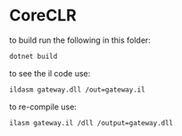 # CoreCLR

to build run the following in this folder:

```bash
dotnet build
```

to see the il code use:

```bash
ildasm gateway.dll /out=gateway.il
```

to re-compile use:

```bash
ilasm gateway.il /dll /output=gateway.dll
```
